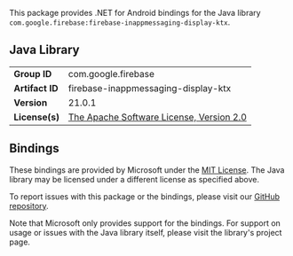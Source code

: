 This package provides .NET for Android bindings for the Java library `com.google.firebase:firebase-inappmessaging-display-ktx`.

## Java Library

| | |
|-|-|
| **Group ID** | com.google.firebase |
| **Artifact ID** | firebase-inappmessaging-display-ktx |
| **Version** | 21.0.1 |
| **License(s)** | [The Apache Software License, Version 2.0](http://www.apache.org/licenses/LICENSE-2.0.txt) |

## Bindings

These bindings are provided by Microsoft under the [MIT License](https://opensource.org/licenses/MIT). The Java
library may be licensed under a different license as specified above.

To report issues with this package or the bindings, please visit our [GitHub repository](https://aka.ms/android-libraries).

Note that Microsoft only provides support for the bindings. For support on
usage or issues with the Java library itself, please visit the library's project page.
